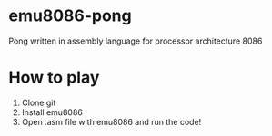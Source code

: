 # emu8086-pong
Pong written in assembly language for processor architecture 8086 
# How to play
1) Clone git
2) Install emu8086
3) Open .asm file with emu8086 and run the code!
